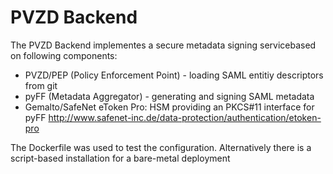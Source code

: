 # PVZD Backend

The PVZD Backend implementes a secure metadata signing servicebased on following
components:
* PVZD/PEP (Policy Enforcement Point) - loading SAML entitiy descriptors from git
* pyFF (Metadata Aggregator) - generating and signing SAML metadata
* Gemalto/SafeNet eToken Pro: HSM providing an PKCS#11 interface for pyFF
  http://www.safenet-inc.de/data-protection/authentication/etoken-pro

The Dockerfile was used to test the configuration. Alternatively there is a
script-based installation for a bare-metal deployment